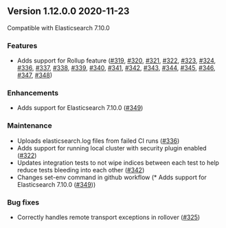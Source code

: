 ## Version 1.12.0.0 2020-11-23

Compatible with Elasticsearch 7.10.0

### Features

* Adds support for Rollup feature ([#319](https://github.com/opendistro-for-elasticsearch/index-management/pull/319), [#320](https://github.com/opendistro-for-elasticsearch/index-management/pull/320), [#321](https://github.com/opendistro-for-elasticsearch/index-management/pull/321), [#322](https://github.com/opendistro-for-elasticsearch/index-management/pull/322), [#323](https://github.com/opendistro-for-elasticsearch/index-management/pull/323), [#324](https://github.com/opendistro-for-elasticsearch/index-management/pull/324), [#336](https://github.com/opendistro-for-elasticsearch/index-management/pull/336), [#337](https://github.com/opendistro-for-elasticsearch/index-management/pull/337), [#338](https://github.com/opendistro-for-elasticsearch/index-management/pull/338), [#339](https://github.com/opendistro-for-elasticsearch/index-management/pull/339), [#340](https://github.com/opendistro-for-elasticsearch/index-management/pull/340), [#341](https://github.com/opendistro-for-elasticsearch/index-management/pull/341), [#342](https://github.com/opendistro-for-elasticsearch/index-management/pull/342), [#343](https://github.com/opendistro-for-elasticsearch/index-management/pull/343), [#344](https://github.com/opendistro-for-elasticsearch/index-management/pull/344), [#345](https://github.com/opendistro-for-elasticsearch/index-management/pull/345), [#346](https://github.com/opendistro-for-elasticsearch/index-management/pull/346), [#347](https://github.com/opendistro-for-elasticsearch/index-management/pull/347), [#348](https://github.com/opendistro-for-elasticsearch/index-management/pull/348))

### Enhancements

* Adds support for Elasticsearch 7.10.0 ([#349](https://github.com/opendistro-for-elasticsearch/index-management/pull/349))

### Maintenance

* Uploads elasticsearch.log files from failed CI runs ([#336](https://github.com/opendistro-for-elasticsearch/index-management/pull/336))
* Adds support for running local cluster with security plugin enabled ([#322](https://github.com/opendistro-for-elasticsearch/index-management/pull/322))
* Updates integration tests to not wipe indices between each test to help reduce tests bleeding into each other ([#342](https://github.com/opendistro-for-elasticsearch/index-management/pull/342))
* Changes set-env command in github workflow (* Adds support for Elasticsearch 7.10.0 ([#349](https://github.com/opendistro-for-elasticsearch/index-management/pull/349)))

### Bug fixes

* Correctly handles remote transport exceptions in rollover ([#325](https://github.com/opendistro-for-elasticsearch/index-management/pull/325)) 